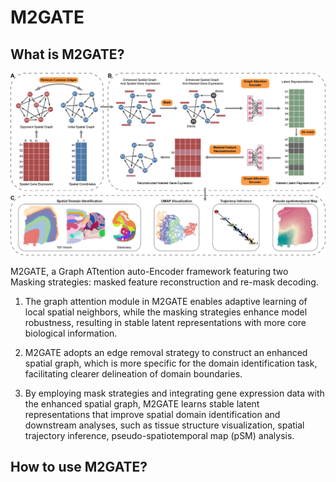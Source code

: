 # M2GATE

## What is M2GATE?

![Figure1_overview](https://github.com/LYxiaotai/M2GATE/blob/main/Figure1_overview.jpg)

M2GATE, a Graph ATtention auto-Encoder framework featuring two Masking strategies: masked feature reconstruction and re-mask decoding. 

1. The graph attention module in M2GATE enables adaptive learning of local spatial neighbors, while the masking strategies enhance model robustness, resulting in stable latent representations with more core biological information. 

2. M2GATE adopts an edge removal strategy to construct an enhanced spatial graph, which is more specific for the domain identification task, facilitating clearer delineation of domain boundaries. 

3. By employing mask strategies and integrating gene expression data with the enhanced spatial graph, M2GATE learns stable latent representations that improve spatial domain identification and downstream analyses, such as tissue structure visualization, spatial trajectory inference, pseudo-spatiotemporal map (pSM) analysis.


## How to use M2GATE?


